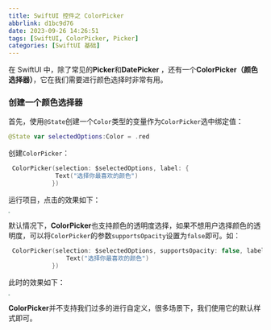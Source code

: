 ```yaml
---
title: SwiftUI 控件之 ColorPicker
abbrlink: d1bc9d76
date: 2023-09-26 14:26:51
tags: [SwiftUI, ColorPicker, Picker]
categories: [SwiftUI 基础]
---
```


在 SwiftUI 中，除了常见的**Picker**和**DatePicker** ，还有一个**ColorPicker（颜色选择器）**，它在我们需要进行颜色选择时非常有用。

### 创建一个颜色选择器

首先，使用`@State`创建一个`Color`类型的变量作为`ColorPicker`选中绑定值：

```swift
@State var selectedOptions:Color = .red
```

创建`ColorPicker`：

```swift
 ColorPicker(selection: $selectedOptions, label: {
             Text("选择你最喜欢的颜色")
            })
```

运行项目，点击的效果如下：

<img src="https://swift-blogs.oss-cn-shanghai.aliyuncs.com/202309261444511.png" style="zoom:20%"/>

<!--more-->

默认情况下，**ColorPicker**也支持颜色的透明度选择，如果不想用户选择颜色的透明度，可以将`ColorPicker`的参数`supportsOpacity`设置为`false`即可。如：

```swift
 ColorPicker(selection: $selectedOptions, supportsOpacity: false, label: {
                Text("选择你最喜欢的颜色")
            })
```

此时的效果如下：

<img src="https://swift-blogs.oss-cn-shanghai.aliyuncs.com/202309261450028.png" style="zoom:20%"/>

**ColorPicker**并不支持我们过多的进行自定义，很多场景下，我们使用它的默认样式即可。


